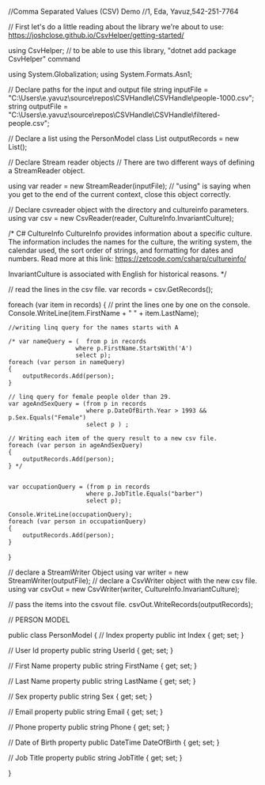 //Comma Separated Values (CSV) Demo
//1, Eda, Yavuz,542-251-7764

// First let's do a little reading about the library we're about to use: https://joshclose.github.io/CsvHelper/getting-started/


using CsvHelper; // to be able to use this library, "dotnet add package CsvHelper" command

using System.Globalization;
using System.Formats.Asn1;

// Declare paths for the input and output file
string inputFile = "C:\\Users\\e.yavuz\\source\\repos\\CSVHandle\\CSVHandle\\people-1000.csv";
string outputFile = "C:\\Users\\e.yavuz\\source\\repos\\CSVHandle\\CSVHandle\\filtered-people.csv";

// Declare a list using the PersonModel class
List<PersonModel> outputRecords = new List<PersonModel>();

// Declare Stream reader objects
// There are two different ways of defining a StreamReader object.

using var reader = new StreamReader(inputFile); // "using" is saying when you get to the end of the current context, close this object correctly.


// Declare csvreader object with the directory and cultureinfo parameters.
using var csv = new CsvReader(reader, CultureInfo.InvariantCulture);

/* C# CultureInfo
CultureInfo provides information about a specific culture.
The information includes the names for the culture, the writing system,
the calendar used, the sort order of strings,
and formatting for dates and numbers. Read more at this link:
https://zetcode.com/csharp/cultureinfo/

InvariantCulture is associated with English for historical reasons.
*/

// read the lines in the csv file.
var records = csv.GetRecords<PersonModel>();



foreach (var item in records)
{
    // print the lines one by one on the console.
    Console.WriteLine(item.FirstName + " " + item.LastName);


    //writing linq query for the names starts with A

    /* var nameQuery = (  from p in records
                       where p.FirstName.StartsWith('A')
                       select p);
    foreach (var person in nameQuery)
    {
        outputRecords.Add(person);
    } 

    // linq query for female people older than 29. 
    var ageAndSexQuery = (from p in records
                          where p.DateOfBirth.Year > 1993 && p.Sex.Equals("Female")
                          select p ) ;
    
    // Writing each item of the query result to a new csv file.
    foreach (var person in ageAndSexQuery)
    {
        outputRecords.Add(person);
    } */


    var occupationQuery = (from p in records
                          where p.JobTitle.Equals("barber")
                          select p);

    Console.WriteLine(occupationQuery);
    foreach (var person in occupationQuery)
    {
        outputRecords.Add(person);
    } 
}


// declare a StreamWriter Object
using var writer = new StreamWriter(outputFile);
// declare a CsvWriter object with the new csv file.
using var csvOut = new CsvWriter(writer, CultureInfo.InvariantCulture);

// pass the items into the csvout file.
csvOut.WriteRecords(outputRecords);


// PERSON MODEL

public class PersonModel
{
    // Index property
public int Index { get; set; }

// User Id property
public string UserId { get; set; }

// First Name property
public string FirstName { get; set; }

// Last Name property
public string LastName { get; set; }

// Sex property
public string Sex { get; set; }

// Email property
public string Email { get; set; }

// Phone property
public string Phone { get; set; }

// Date of Birth property
public DateTime DateOfBirth { get; set; }

// Job Title property
public string JobTitle { get; set; }

}

<!---
paulitod/paulitod is a ✨ special ✨ repository because its `README.md` (this file) appears on your GitHub profile.
You can click the Preview link to take a look at your changes.
--->
